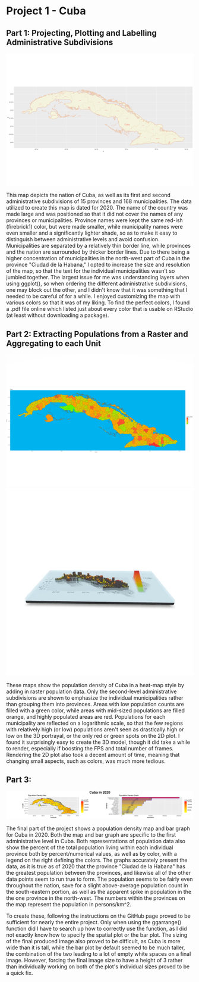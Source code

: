 # Project 1 - Cuba

## Part 1: Projecting, Plotting and Labelling Administrative Subdivisions
![](https://github.com/fahm1/Workshop/blob/master/Cuba_Plot.png)

This map depicts the nation of Cuba, as well as its first and second administrative subdivisions of 15 provinces and 168 municipalities. The data utilized to create this map is dated for 2020. The name of the country was made large and was positioned so that it did not cover the names of any provinces or municipalities. Province names were kept the same red-ish (firebrick1) color, but were made smaller, while municipality names were even smaller and a significantly lighter shade, so as to make it easy to distinguish between administrative levels and avoid confusion. Municipalities are separated by a relatively thin border line, while provinces and the nation are surrounded by thicker border lines. Due to there being a higher concentration of municipalities in the north-west part of Cuba in the province "Ciudad de la Habana," I opted to increase the size and resolution of the map, so that the text for the individual municipalities wasn't so jumbled together. The largest issue for me was understanding layers when using ggplot(), so when ordering the different administrative subdivisions, one may block out the other, and I didn't know that it was something that I needed to be careful of for a while. I enjoyed customizing the map with various colors so that it was of my liking. To find the perfect colors, I found a .pdf file online which listed just about every color that is usable on RStudio (at least without downloading a package). 

## Part 2: Extracting Populations from a Raster and Aggregating to each Unit
![](https://github.com/fahm1/Workshop/blob/master/Cuba_Corrected.png)
![](https://github.com/fahm1/Workshop/blob/master/CubaFinal.gif) 

These maps show the population density of Cuba in a heat-map style by adding in raster population data. Only the second-level administrative subdivisions are shown to emphasize the individual municipalities rather than grouping them into provinces. Areas with low population counts are filled with a green color, while areas with mid-sized populations are filled orange, and highly populated areas are red. Populations for each municipality are reflected on a logarithmic scale, so that the few regions with relatively high (or low) populations aren't seen as drastically high or low on the 3D portrayal, or the only red or green spots on the 2D plot. I found it surprisingly easy to create the 3D model, though it did take a while to render, especially if boosting the FPS and total number of frames. Rendering the 2D plot also took a decent amount of time, meaning that changing small aspects, such as colors, was much more tedious. 

## Part 3:
![](https://github.com/fahm1/Workshop/blob/master/.gitbook/assets/cuba.png)

The final part of the project shows a population density map and bar graph for Cuba in 2020. Both the map and bar graph are specific to the first administrative level in Cuba. Both representations of population data also show the percent of the total population living within each individual province both by percent/numerical values, as well as by color, with a legend on the right defining the colors. The graphs accurately present the data, as it is true as of 2020 that the province "Ciudad de la Habana" has the greatest population between the provinces, and likewise all of the other data points seem to run true to form. The population seems to be fairly even throughout the nation, save for a slight above-average population count in the south-eastern portion, as well as the apparent spike in population in the the one province in the north-west. The numbers within the provinces on the map represent the population in persons/km^2. 

To create these, following the instructions on the GitHub page proved to be sufficient for nearly the entire project. Only when using the ggarrange() function did I have to search up how to correctly use the function, as I did not exactly know how to specify the spatial plot or the bar plot. The sizing of the final produced image also proved to be difficult, as Cuba is more wide than it is tall, while the bar plot by default seemed to be much taller, the combination of the two leading to a lot of empty white spaces on a final image. However, forcing the final image size to have a height of 3 rather than individually working on both of the plot's individual sizes proved to be a quick fix. 
